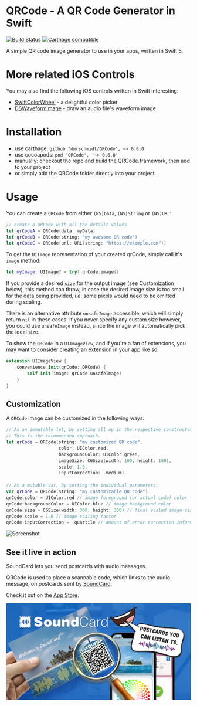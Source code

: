 # QRCode - A QR Code Generator in Swift

[![Build Status](https://travis-ci.org/dmrschmidt/QRCode.svg?branch=master)](https://travis-ci.org/dmrschmidt/QRCode/)
[![Carthage compatible](https://img.shields.io/badge/Carthage-compatible-4BC51D.svg?style=flat)](https://github.com/Carthage/Carthage)

A simple QR code image generator to use in your apps, written in Swift 5.

# More related iOS Controls

You may also find the following iOS controls written in Swift interesting:

* [SwiftColorWheel](https://github.com/dmrschmidt/SwiftColorWheel) - a delightful color picker
* [DSWaveformImage](https://github.com/dmrschmidt/DSWaveformImage) - draw an audio file's waveform image


# Installation

* use carthage: `github "dmrschmidt/QRCode", ~> 0.6.0`
* use cocoapods: `pod 'QRCode', '~> 0.6.0'`
* manually: checkout the repo and build the QRCode.framework, then add to your project
* or simply add the QRCode folder directly into your project.

# Usage

You can create a `QRCode` from either `(NS)Data`, `(NS)String` or `(NS)URL`:

```swift
// create a QRCode with all the default values
let qrCodeA = QRCode(data: myData)
let qrCodeB = QRCode(string: "my awesome QR code")
let qrCodeC = QRCode(url: URL(string: "https://example.com"))
```

To get the `UIImage` representation of your created qrCode, simply call it's
`image` method:

```swift
let myImage: UIImage? = try? qrCode.image()
```

If you provide a desired `size` for the output image (see Customization below),
this method can throw, in case the desired image size is too small for the data
being provided, i.e. some pixels would need to be omitted during scaling.

There is an alternative attribute `unsafeImage` accessible, which will simply
return `nil` in these cases. If you never specify any custom size however, you
could use `unsafeImage` instead, since the image will automatically pick the
ideal size.

To show the `QRCode` in a `UIImageView`, and if you're a fan of extensions,
you may want to consider creating an extension in your app like so:

```swift
extension UIImageView {
    convenience init(qrCode: QRCode) {
        self.init(image: qrCode.unsafeImage)
    }    
}
```

## Customization

A `QRCode` image can be customized in the following ways:

```swift
// As an immutable let, by setting all up in the respective constructors.
// This is the recommended approach.
let qrCode = QRCode(string: "my customized QR code",
                    color: UIColor.red,
                    backgroundColor: UIColor.green,
                    imageSize: CGSize(width: 100, height: 100),
                    scale: 1.0,
                    inputCorrection: .medium)

// As a mutable var, by setting the individual parameters.
var qrCode = QRCode(string: "my customizable QR code")
qrCode.color = UIColor.red // image foreground (or actual code) color
qrCode.backgroundColor = UIColor.blue // image background color
qrCode.size = CGSize(width: 300, height: 300) // final scaled image size
qrCode.scale = 1.0 // image scaling factor
qrCode.inputCorrection = .quartile // amount of error correction information added
```

![Screenshot](https://github.com/dmrschmidt/QRCode/blob/master/screenshot.png)

## See it live in action

SoundCard lets you send postcards with audio messages.

QRCode is used to place a scannable code, which links to the audio message, on postcards sent by [SoundCard](https://www.soundcard.io).

Check it out on the [App Store](http://bit.ly/soundcardio).

<img src="https://github.com/dmrschmidt/QRCode/blob/master/screenshot2.png" alt="Screenshot">
